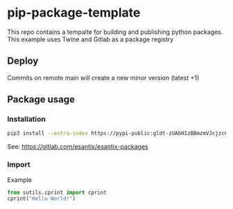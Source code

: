 # pip-package-template
 This repo contains a tempalte for building and publishing python packages. This example uses Twine and Gitlab as a package registry

## Deploy
Commits on remote main will create a new minor version (latest +1)

## Package usage
### Installation
 ```bash
pip3 install --extra-index https://pypi-public:gldt-zUAbH1zBBmzmVJcjzcCE@gitlab.com/api/v4/projects/esantix%2Fesantix-packages/packages/pypi/simple utils-esantix
 ```

See: https://gitlab.com/esantix/esantix-packages

### Import
Example 

```python
from sutils.cprint import cprint
cprint("Hello World!")
```
